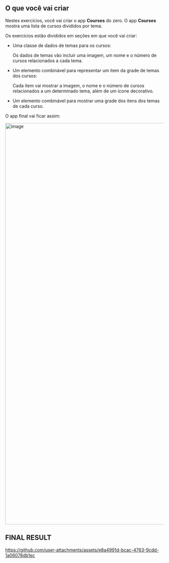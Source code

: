 ## O que você vai criar

Nestes exercícios, você vai criar o app **Courses** do zero. O app **Courses** mostra uma lista de cursos divididos por tema.

Os exercícios estão divididos em seções em que você vai criar:

- Uma classe de dados de temas para os cursos:

  Os dados de temas vão incluir uma imagem, um nome e o número de cursos relacionados a cada tema.

- Um elemento combinável para representar um item da grade de temas dos cursos:

  Cada item vai mostrar a imagem, o nome e o número de cursos relacionados a um determinado tema, além de um ícone decorativo.

- Um elemento combinável para mostrar uma grade dos itens dos temas de cada curso.

O app final vai ficar assim:

<img width="600" height="1271" alt="image" src="https://github.com/user-attachments/assets/363b899b-5878-4c31-9dfc-6a0fd70786f6" />

## FINAL RESULT

https://github.com/user-attachments/assets/e8a4991d-bcac-4763-9cdd-1a06078db1ec

